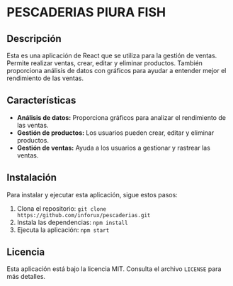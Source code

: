 # PESCADERIAS PIURA FISH 

## Descripción

Esta es una aplicación de React que se utiliza para la gestión de ventas. Permite realizar ventas, crear, editar y eliminar productos. También proporciona análisis de datos con gráficos para ayudar a entender mejor el rendimiento de las ventas.

## Características

- **Análisis de datos:** Proporciona gráficos para analizar el rendimiento de las ventas.
- **Gestión de productos:** Los usuarios pueden crear, editar y eliminar productos.
- **Gestión de ventas:** Ayuda a los usuarios a gestionar y rastrear las ventas.

## Instalación

Para instalar y ejecutar esta aplicación, sigue estos pasos:

1. Clona el repositorio: `git clone https://github.com/inforux/pescaderias.git`
2. Instala las dependencias: `npm install`
3. Ejecuta la aplicación: `npm start`

## Licencia

Esta aplicación está bajo la licencia MIT. Consulta el archivo `LICENSE` para más detalles.